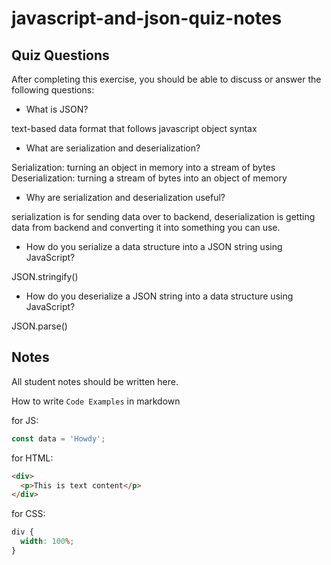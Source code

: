 # javascript-and-json-quiz-notes

## Quiz Questions

After completing this exercise, you should be able to discuss or answer the following questions:

- What is JSON?

text-based data format that follows javascript object syntax

- What are serialization and deserialization?

Serialization: turning an object in memory into a stream of bytes
Deserialization: turning a stream of bytes into an object of memory

- Why are serialization and deserialization useful?

serialization is for sending data over to backend, deserialization is getting data from backend and converting it into something you can use.

- How do you serialize a data structure into a JSON string using JavaScript?

JSON.stringify()

- How do you deserialize a JSON string into a data structure using JavaScript?

JSON.parse()

## Notes

All student notes should be written here.

How to write `Code Examples` in markdown

for JS:

```javascript
const data = 'Howdy';
```

for HTML:

```html
<div>
  <p>This is text content</p>
</div>
```

for CSS:

```css
div {
  width: 100%;
}
```
